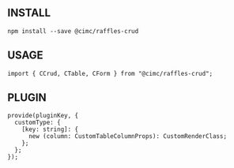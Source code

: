 ## INSTALL

```
npm install --save @cimc/raffles-crud
```

## USAGE

```
import { CCrud, CTable, CForm } from "@cimc/raffles-crud";
```

## PLUGIN

```
provide(pluginKey, {
  customType: {
    [key: string]: {
      new (column: CustomTableColumnProps): CustomRenderClass;
    };
  };
});
```
